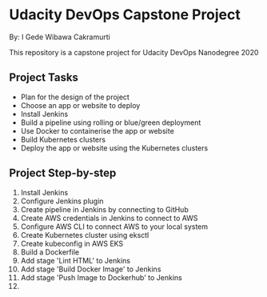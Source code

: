 # Udacity DevOps Capstone Project
By: I Gede Wibawa Cakramurti

This repository is a capstone project for Udacity DevOps Nanodegree 2020

## Project Tasks
- Plan for the design of the project
- Choose an app or website to deploy
- Install Jenkins
- Build a pipeline using rolling or blue/green deployment
- Use Docker to containerise the app or website
- Build Kubernetes clusters
- Deploy the app or website using the Kubernetes clusters

## Project Step-by-step
1. Install Jenkins
2. Configure Jenkins plugin
3. Create pipeline in Jenkins by connecting to GitHub
4. Create AWS credentials in Jenkins to connect to AWS
5. Configure AWS CLI to connect AWS to your local system
6. Create Kubernetes cluster using eksctl
7. Create kubeconfig in AWS EKS
8. Build a Dockerfile
9. Add stage 'Lint HTML' to Jenkins
10. Add stage 'Build Docker Image' to Jenkins
11. Add stage 'Push Image to Dockerhub' to Jenkins
12. 